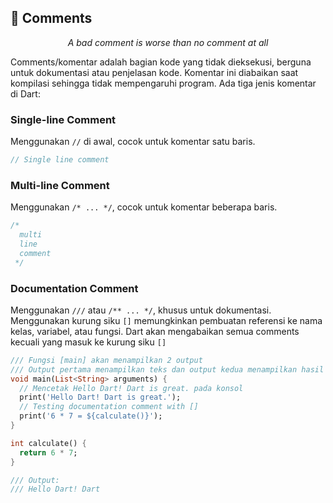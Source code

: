 ## 💬 Comments
<p align="center">
  <i>A bad comment is worse than no comment at all</i>
</p>


Comments/komentar adalah bagian kode yang tidak dieksekusi, berguna untuk dokumentasi atau penjelasan kode. Komentar ini diabaikan saat kompilasi sehingga tidak mempengaruhi program. Ada tiga jenis komentar di Dart:
### Single-line Comment
Menggunakan `//` di awal, cocok untuk komentar satu baris.
```dart
// Single line comment
```
### Multi-line Comment 
Menggunakan `/* ... */`, cocok untuk komentar beberapa baris.
```dart
/*
  multi
  line
  comment
 */
```
### Documentation Comment
Menggunakan `///` atau `/** ... */`, khusus untuk dokumentasi. Menggunakan kurung siku `[]` memungkinkan pembuatan referensi ke nama kelas, variabel, atau fungsi. Dart akan mengabaikan semua comments kecuali yang masuk ke kurung siku `[]`
```dart
/// Fungsi [main] akan menampilkan 2 output
/// Output pertama menampilkan teks dan output kedua menampilkan hasil perkalian pada fungsi [calculate]
void main(List<String> arguments) {
  // Mencetak Hello Dart! Dart is great. pada konsol
  print('Hello Dart! Dart is great.');
  // Testing documentation comment with []
  print('6 * 7 = ${calculate()}');
}

int calculate() {
  return 6 * 7;
}

/// Output:
/// Hello Dart! Dart 
```
